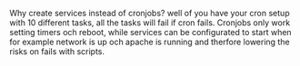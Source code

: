 Why create services instead of cronjobs?
well of you have your cron setup with 10 different tasks, all the tasks will fail if cron fails.
Cronjobs only work setting timers och reboot, while services can be configurated to start when for example network is up och apache is running and therfore lowering the risks on fails with scripts.

